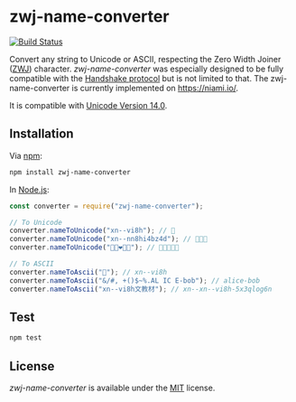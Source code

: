 # zwj-name-converter

[![Build Status][ci-status-img]][ci-status-url]

Convert any string to Unicode or ASCII, respecting the Zero Width Joiner ([ZWJ](https://emojipedia.org/zero-width-joiner/)) character. _zwj-name-converter_ was especially designed to be fully compatible with the [Handshake protocol](https://handshake.org/) but is not limited to that. The zwj-name-converter is currently implemented on https://niami.io/.

It is compatible with [Unicode Version 14.0](https://emojipedia.org/unicode-14.0/).

## Installation

Via [npm](https://www.npmjs.com/):

```bash
npm install zwj-name-converter
```

In [Node.js](https://nodejs.org/):

```js
const converter = require("zwj-name-converter");

// To Unicode
converter.nameToUnicode("xn--vi8h"); // 🍕
converter.nameToUnicode("xn--nn8hi4bz4d"); // 🧑🏼‍🚀
converter.nameToUnicode("👨🏾❤👨🏽"); // 👨🏾‍❤‍👨🏽

// To ASCII
converter.nameToAscii("🍕"); // xn--vi8h
converter.nameToAscii("&/#, +()$~%.AL IC E-bob"); // alice-bob
converter.nameToAscii("xn--vi8h文教材"); // xn--xn--vi8h-5x3qlog6n
```

## Test

```bash
npm test
```

## License

_zwj-name-converter_ is available under the [MIT](https://mths.be/mit) license.

[ci-status-img]: https://github.com/0xStefan/zwj-name-converter/workflows/Build/badge.svg
[ci-status-url]: https://github.com/0xStefan/zwj-name-converter/tree/main
